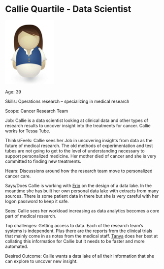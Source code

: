 <!-- SPDX-License-Identifier: Apache-2.0 -->

# Callie Quartile - Data Scientist

![Icon](callie-quartile.png)

Age: 39

Skills: Operations research – specializing in medical research

Scope: Cancer Research Team

Job:
Callie is a data scientist looking at clinical data and other
types of research results to uncover insight into the treatments for cancer.
Callie works for Tessa Tube.

Thinks/Feels:
Callie sees her Job in uncovering insights from data as the future
of medical research.
The old methods of experimentation and test tubes are not going
to get to the level of understanding necessary to support personalized medicine.
Her mother died of cancer and she is very committed to finding new treatments.

Hears:
Discussions around how the research team move to personalized cancer care.

Says/Does
Callie is working with [Erin](erin-overview.md) on the design of a data lake.
In the meantime she has built her own personal data lake with extracts
from many sources.
There is some patient data in there but she is very careful
with her logon password to keep it safe.

Sees:
Callie sees her workload increasing as data analytics becomes
a core part of medical research.

Top challenges:
Getting access to data.
Each of the research team’s systems is independent.
Plus there are the reports from the clinical trials that mainly
come in as notes from the medical staff.
[Tanya](tanya-tidie.md) does her best at collating this information for Callie
but it needs to be faster and more automated.

Desired Outcome:
Callie wants a data lake of all their information that she can explore
to uncover new insight.  

